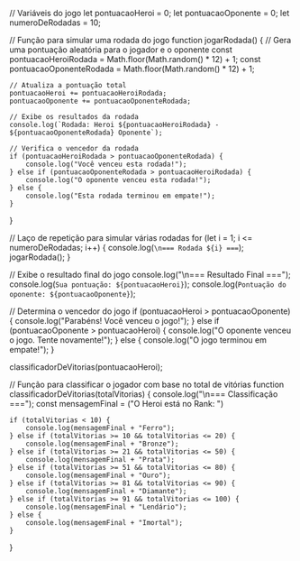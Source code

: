 // Variáveis do jogo
let pontuacaoHeroi = 0;
let pontuacaoOponente = 0;
let numeroDeRodadas = 10;

// Função para simular uma rodada do jogo
function jogarRodada() {
    // Gera uma pontuação aleatória para o jogador e o oponente
    const pontuacaoHeroiRodada = Math.floor(Math.random() * 12) + 1;
    const pontuacaoOponenteRodada = Math.floor(Math.random() * 12) + 1;

    // Atualiza a pontuação total
    pontuacaoHeroi += pontuacaoHeroiRodada;
    pontuacaoOponente += pontuacaoOponenteRodada;

    // Exibe os resultados da rodada
    console.log(`Rodada: Heroi ${pontuacaoHeroiRodada} - ${pontuacaoOponenteRodada} Oponente`);

    // Verifica o vencedor da rodada
    if (pontuacaoHeroiRodada > pontuacaoOponenteRodada) {
        console.log("Você venceu esta rodada!");
    } else if (pontuacaoOponenteRodada > pontuacaoHeroiRodada) {
        console.log("O oponente venceu esta rodada!");
    } else {
        console.log("Esta rodada terminou em empate!");
    }
}

// Laço de repetição para simular várias rodadas
for (let i = 1; i <= numeroDeRodadas; i++) {
    console.log(`\n=== Rodada ${i} ===`);
    jogarRodada();
}

// Exibe o resultado final do jogo
console.log("\n=== Resultado Final ===");
console.log(`Sua pontuação: ${pontuacaoHeroi}`);
console.log(`Pontuação do oponente: ${pontuacaoOponente}`);

// Determina o vencedor do jogo
if (pontuacaoHeroi > pontuacaoOponente) {
    console.log("Parabéns! Você venceu o jogo!");
} else if (pontuacaoOponente > pontuacaoHeroi) {
    console.log("O oponente venceu o jogo. Tente novamente!");
} else {
    console.log("O jogo terminou em empate!");
}

classificadorDeVitorias(pontuacaoHeroi);

// Função para classificar o jogador com base no total de vitórias
function classificadorDeVitorias(totalVitorias) {
    console.log("\n=== Classificação ===");
	const mensagemFinal = ("O Heroi está no Rank: ")

    if (totalVitorias < 10) {
        console.log(mensagemFinal + "Ferro");
    } else if (totalVitorias >= 10 && totalVitorias <= 20) {
        console.log(mensagemFinal + "Bronze");
    } else if (totalVitorias >= 21 && totalVitorias <= 50) {
        console.log(mensagemFinal + "Prata");
    } else if (totalVitorias >= 51 && totalVitorias <= 80) {
        console.log(mensagemFinal + "Ouro");
    } else if (totalVitorias >= 81 && totalVitorias <= 90) {
        console.log(mensagemFinal + "Diamante");
    } else if (totalVitorias >= 91 && totalVitorias <= 100) {
        console.log(mensagemFinal + "Lendário");
    } else {
        console.log(mensagemFinal + "Imortal");
    }
}
